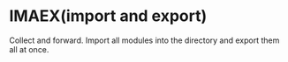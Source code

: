 # IMAEX(import and export)
Collect and forward. Import all modules into the directory and export them all at once.
